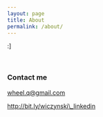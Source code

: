 ```yaml
---
layout: page
title: About
permalink: /about/
---
```


:]

&nbsp;

### Contact me

[wheel.q@gmail.com](mailto:wheel.q@gmail.com)

http://bit.ly/wiczynski\_linkedin